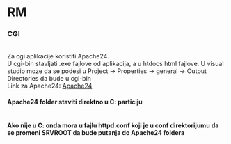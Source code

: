 # RM

<h3>CGI</h3><br>
Za cgi aplikacije koristiti Apache24.<br> U cgi-bin stavljati .exe fajlove od aplikacija, a u htdocs html fajlove.
U visual studio moze da se podesi u Project -> Properties -> general -> Output Directories da bude u cgi-bin<br>
Link za Apache24: <a href="https://www.apachelounge.com/download/">Apache24</a><br>
<h4>Apache24 folder staviti direktno u C: particiju<h4><br>
Ako nije u C: onda mora u fajlu <bold>httpd.conf</bold> koji je u <bold>conf</bold> direktorijumu da se promeni <bold>SRVROOT</bold> da bude putanja do Apache24 foldera

